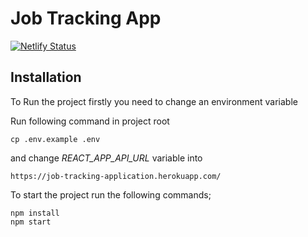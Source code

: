 # Job Tracking App

[![Netlify Status](https://api.netlify.com/api/v1/badges/bc52b2ad-86af-4910-8899-6ad96813b643/deploy-status)](https://app.netlify.com/sites/effulgent-travesseiro-83132c/deploys)

## Installation
To Run the project firstly you need to change an environment variable

Run following command in project root
```
cp .env.example .env
```

and change *REACT_APP_API_URL* variable into
```
https://job-tracking-application.herokuapp.com/
```

To start the project run the following commands;
```
npm install
npm start
```